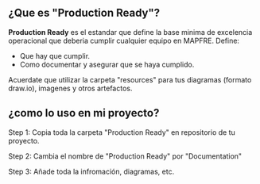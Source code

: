 ## ¿Que es "Production Ready"?
**Production Ready** es el estandar que define la base minima de excelencia operacional que deberia cumplir cualquier equipo en MAPFRE. Define:

- Que hay que cumplir.
- Como documentar y asegurar que se haya cumplido.

Acuerdate que utilizar la carpeta "resources" para tus diagramas (formato draw.io), imagenes y otros artefactos.

##  ¿como lo uso en mi proyecto?
Step 1:
Copia toda la carpeta "Production Ready" en repositorio de tu proyecto.

Step 2:
Cambia el nombre de "Production Ready" por "Documentation"

Step 3:
Añade toda la infromación, diagramas, etc.
